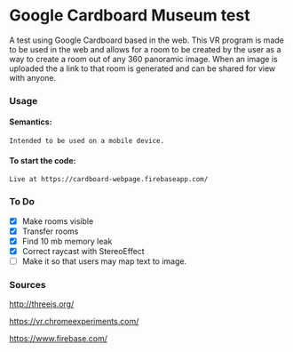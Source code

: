 Google Cardboard Museum test
=====

A test using Google Cardboard based in the web. This VR program is made to be used in the web and allows for a room to be created by the user as a way to create a room out of any 360 panoramic image. When an image is uploaded the a link to that room is generated and can be shared for view with anyone.

### Usage
#### Semantics:
	Intended to be used on a mobile device.


#### To start the code:
	Live at https://cardboard-webpage.firebaseapp.com/

### To Do
- [x] Make rooms visible
- [x] Transfer rooms
- [X] Find 10 mb memory leak
- [X] Correct raycast with StereoEffect
- [ ] Make it so that users may map text to image.

### Sources
http://threejs.org/

https://vr.chromeexperiments.com/

https://www.firebase.com/
